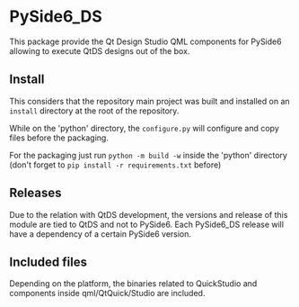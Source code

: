 # PySide6_DS

This package provide the
Qt Design Studio QML components for PySide6
allowing to execute QtDS designs out of the box.

## Install

This considers that the repository main project was built
and installed on an `install` directory at the root of the repository.

While on the 'python' directory, the `configure.py` will configure and copy
files before the packaging.

For the packaging just run `python -m build -w` inside the 'python' directory
(don't forget to `pip install -r requirements.txt` before)

## Releases

Due to the relation with QtDS development,
the versions and release of this module are tied
to QtDS and not to PySide6.
Each PySide6_DS release will have a dependency
of a certain PySide6 version.

## Included files

Depending on the platform, the binaries related to QuickStudio
and components inside qml/QtQuick/Studio are included.
